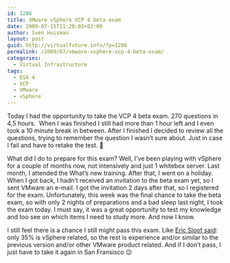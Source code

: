 ```yaml
---
id: 1286
title: VMware vSphere VCP 4 beta exam
date: 2009-07-15T21:20:03+02:00
author: Sven Huisman
layout: post
guid: http://virtualfuture.info/?p=1286
permalink: /2009/07/vmware-vsphere-vcp-4-beta-exam/
categories:
  - Virtual Infrastructure
tags:
  - ESX 4
  - VCP
  - VMware
  - vSphere
---
```

Today I had the opportunity to take the VCP 4 beta exam. 270 questions in 4,5 hours.  When I was finished I still had more than 1 hour left and I even took a 10 minute break in between. After I finished I decided to review all the questions, trying to remember the question I wasn&#8217;t sure about. Just in case I fail and have to retake the test. 🙂

What did I do to prepare for this exam? <!--more-->Well, I&#8217;ve been playing with vSphere for a couple of months now, not intensively and just 1 whitebox server. Last month, I attended the What&#8217;s new training. After that, I went on a holiday.  When I got back, I hadn&#8217;t received an invitation to the beta exam yet, so I sent VMware an e-mail. I got the invitation 2 days after that, so I registered for the exam. Unfortunately, this week was the final chance to take the beta exam, so with only 2 nights of preparations and a bad sleep last night, I took the exam today. I must say, it was a great opportunity to test my knowledge and too see on which items I need to study more. And now I know.

I still feel there is a chance I still might pass this exam. Like <a title="NTPro.nl" href="http://www.ntpro.nl/blog/archives/1190-Becoming-a-VCP4-will-be-tough.html" target="_blank">Eric Sloof said</a>: only 35% is vSphere related, so the rest is experience and/or similar to the previous version and/or other VMware product related. And if I don&#8217;t pass, I just have to take it again in San Fransisco 😉